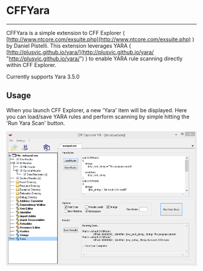# CFFYara #

----------

CFFYara is a simple extension to CFF Explorer ( [http://www.ntcore.com/exsuite.php](http://www.ntcore.com/exsuite.php) ) by Daniel Pistelli. This extension leverages YARA ( [http://plusvic.github.io/yara/](http://plusvic.github.io/yara/ "http://plusvic.github.io/yara/") ) to enable YARA rule scanning directly within CFF Explorer.

Currently supports Yara 3.5.0

## Usage ##

When you launch CFF Explorer, a new 'Yara' item will be displayed. Here you can load/save YARA rules and perform scanning by simple hitting the 'Run Yara Scan' button.

![](https://github.com/bfosterjr/CFFExtensions/raw/master/CFFYara/cffyara.png)